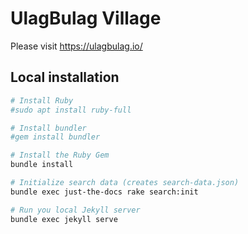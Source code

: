 # UlagBulag Village

Please visit https://ulagbulag.io/

## Local installation

```bash
# Install Ruby
#sudo apt install ruby-full

# Install bundler
#gem install bundler

# Install the Ruby Gem
bundle install

# Initialize search data (creates search-data.json)
bundle exec just-the-docs rake search:init

# Run you local Jekyll server
bundle exec jekyll serve
```
